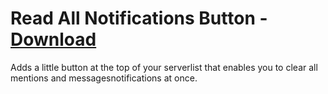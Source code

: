 # Read All Notifications Button - [Download](https://raw.githubusercontent.com/mwittrien/BetterDiscordAddons/master/Plugins/ReadAllNotificationsButton/ReadAllNotificationsButton.plugin.js)

Adds a little button at the top of your serverlist that enables you to clear all mentions and messagesnotifications at once.
